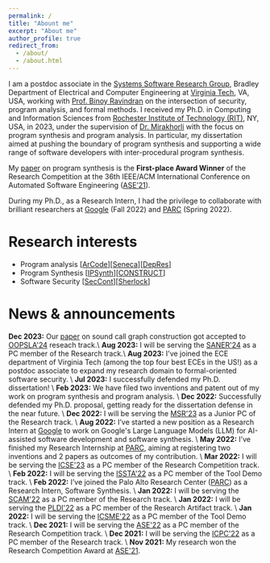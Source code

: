 ```yaml
---
permalink: /
title: "Abount me"
excerpt: "About me"
author_profile: true
redirect_from: 
  - /about/
  - /about.html
---
```


 

I am a postdoc associate in the [Systems Software Research Group](https://www.ssrg.ece.vt.edu/), Bradley Department of Electrical and Computer Engineering at [Virginia Tech](https://ece.vt.edu/), VA, USA, working with [Prof. Binoy Ravindran](https://binoyravindran.github.io/) on the intersection of security, program analysis, and formal methods. I received my Ph.D. in Computing and Information Sciences from [Rochester Institute of Technology (RIT)](https://rit.edu/), NY, USA, in 2023, under the supervision of [Dr. Mirakhorli](http://www.se.rit.edu/~mehdi/) with the focus on program synthesis and program analysis. In particular, my dissertation aimed at pushing the boundary of program synthesis and supporting a wide range of software developers with inter-procedural program synthesis.

My [paper](https://ieeexplore.ieee.org/document/9678705) on program synthesis is the **First-place Award Winner** of the Research Competition at the 36th IEEE/ACM International Conference on Automated Software Engineering ([ASE’21](https://conf.researchr.org/home/ase-2021)).

During my Ph.D., as a Research Intern, I had the privilege to collaborate with brilliant researchers at [Google](http://www.google.com) (Fall 2022) and [PARC](https://www.parc.com) (Spring 2022). 

# Research interests

- Program analysis \[[ArCode](https://ieeexplore.ieee.org/iel7/9426689/9426711/09426773.pdf)\]\[[Seneca](https://arxiv.org/pdf/2311.00943)\]\[[DepRes](https://arxiv.org/pdf/2108.01165)\]
- Program Synthesis \[[IPSynth](https://ieeexplore.ieee.org/iel7/9678507/9678392/09678705.pdf)\]\[[CONSTRUCT](https://arxiv.org/pdf/2308.00250)\]
- Software Security \[[SecCont](https://arxiv.org/pdf/2307.05605)\]\[[Sherlock](https://ieeexplore.ieee.org/iel7/9307608/9307628/09307656.pdf)\]

# News & announcements
**Dec 2023:** Our [paper](https://arxiv.org/ftp/arxiv/papers/2311/2311.00943.pdf) on sound call graph construction got accepted to [OOPSLA'24](https://2024.splashcon.org/track/splash-2024-oopsla#Call-for-Papers) reseach track.\\
**Aug 2023:** I will be serving the [SANER'24](https://conf.researchr.org/track/saner-2024/saner-2024-papers) as a PC member of the Research track.\\
**Aug 2023:** I've joined the ECE department of Virginia Tech (among the top four best ECEs in the US!) as a postdoc associate to expand my research domain to formal-oriented software security.
\\
**Jul 2023:** I successfully defended my Ph.D. dissertation!
\\
**Feb 2023:** We have filed two inventions and patent out of my work on program synthesis and program analysis.
\\
**Dec 2022:** Successfully defended my Ph.D. proposal, getting ready for the dissertation defense in the near future.
\\
**Dec 2022:** I will be serving the [MSR'23](https://conf.researchr.org/home/msr-2023) as a Junior PC of the Research track.
\\
**Aug 2022:** I’ve started a new position as a Research Intern at [Google](http://www.google.com/) to work on Google's Large Language Models (LLM) for AI-assisted software development and software synthesis.
\\
**May 2022:** I’ve finished my Research Internship at [PARC](https://www.parc.com/), aiming at registering two inventions and 2 papers as outcomes of my contribution.
\\
**Mar 2022:** I will be serving the [ICSE'23](https://conf.researchr.org/track/icse-2023/icse-2023-SRC) as a PC member of the Research Competition track.
\\
**Feb 2022:** I will be serving the [ISSTA'22](https://conf.researchr.org/track/issta-2022/issta-2022-tool-demonstrations) as a PC member of the Tool Demo track.
\\
**Feb 2022:** I’ve joined the Palo Alto Research Center ([PARC](https://www.parc.com/)) as a Research Intern, Software Synthesis.
\\
**Jan 2022:** I will be serving the [SCAM'22](http://www.ieee-scam.org/2022/#cfpresearchtrack) as a PC member of the Research track.
\\
**Jan 2022:** I will be serving the [PLDI'22](https://pldi22.sigplan.org/track/pldi-2022-PLDI-Research-Artifacts) as a PC member of the Research Artifact track.
\\
**Jan 2022:** I will be serving the [ICSME'22](https://cyprusconferences.org/icsme2022/tool-demo-track/) as a PC member of the Tool Demo track.
\\
**Dec 2021:** I will be serving the [ASE'22](https://conf.researchr.org/track/ase-2022/ase-2022-student-research-competition) as a PC member of the Research Competition track.
\\
**Dec 2021:** I will be serving the [ICPC'22](https://conf.researchr.org/track/icpc-2022/icpc-2022-research) as a PC member of the Research track.
\\
**Nov 2021:** My research won the Research Competition Award at [ASE'21](https://conf.researchr.org/track/ase-2021/ase-2021-student-research-competition).

